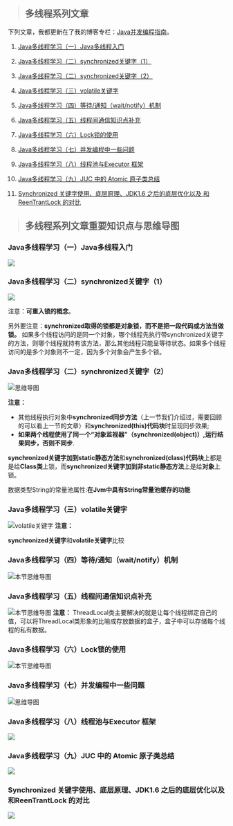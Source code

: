 > ## 多线程系列文章
下列文章，我都更新在了我的博客专栏：[Java并发编程指南](https://blog.csdn.net/column/details/20860.html)。

1. [Java多线程学习（一）Java多线程入门](http://blog.csdn.net/qq_34337272/article/details/79640870)
2. [Java多线程学习（二）synchronized关键字（1）](http://blog.csdn.net/qq_34337272/article/details/79655194)
3.  [Java多线程学习（二）synchronized关键字（2）](http://blog.csdn.net/qq_34337272/article/details/79670775)
4. [Java多线程学习（三）volatile关键字](http://blog.csdn.net/qq_34337272/article/details/79680771)
5. [Java多线程学习（四）等待/通知（wait/notify）机制](http://blog.csdn.net/qq_34337272/article/details/79690279)

6. [Java多线程学习（五）线程间通信知识点补充](http://blog.csdn.net/qq_34337272/article/details/79694226)
7. [Java多线程学习（六）Lock锁的使用](http://blog.csdn.net/qq_34337272/article/details/79714196)
8. [Java多线程学习（七）并发编程中一些问题](https://blog.csdn.net/qq_34337272/article/details/79844051)
9. [Java多线程学习（八）线程池与Executor 框架](https://blog.csdn.net/qq_34337272/article/details/79959271)
10. [Java多线程学习（九）JUC 中的 Atomic 原子类总结](https://blog.csdn.net/qq_34337272/article/details/83548777)
11. [Synchronized 关键字使用、底层原理、JDK1.6 之后的底层优化以及 和ReenTrantLock 的对比](https://blog.csdn.net/qq_34337272/article/details/83409990)

> ## 多线程系列文章重要知识点与思维导图

###  Java多线程学习（一）Java多线程入门

![](https://github.com/1367379258/BigDataEd/blob/master/java/photo/java%E5%A4%9A%E7%BA%BF%E7%A8%8B%E5%85%A5%E9%97%A8%E4%B8%80.jpg)

###  Java多线程学习（二）synchronized关键字（1）
![](https://github.com/1367379258/BigDataEd/blob/master/java/photo/java%E5%A4%9A%E7%BA%BF%E7%A8%8B%E4%BA%8Csynchronized%E5%85%B3%E9%94%AE%E5%AD%971.jpg)

注意：**可重入锁的概念**。

   另外要注意：**synchronized取得的锁都是对象锁，而不是把一段代码或方法当做锁。** 如果多个线程访问的是同一个对象，哪个线程先执行带synchronized关键字的方法，则哪个线程就持有该方法，那么其他线程只能呈等待状态。如果多个线程访问的是多个对象则不一定，因为多个对象会产生多个锁。

###  Java多线程学习（二）synchronized关键字（2）

![思维导图](https://github.com/1367379258/BigDataEd/blob/master/java/photo/%E5%A4%9A%E7%BA%BF%E7%A8%8B%E4%BA%8Csynchronize%E5%85%B3%E9%94%AE%E5%AD%972.jpg)

   **注意：**

   - 其他线程执行对象中**synchronized同步方法**（上一节我们介绍过，需要回顾的可以看上一节的文章）和**synchronized(this)代码块**时呈现同步效果;
   - **如果两个线程使用了同一个“对象监视器”（synchronized(object)）,运行结果同步，否则不同步**.

   **synchronized关键字加到static静态方法**和**synchronized(class)代码块**上都是是给**Class类**上锁，而**synchronized关键字加到非static静态方法**上是给**对象**上锁。

   数据类型String的常量池属性:**在Jvm中具有String常量池缓存的功能**

###  Java多线程学习（三）volatile关键字

![volatile关键字](https://github.com/1367379258/BigDataEd/blob/master/java/photo/%E5%A4%9A%E7%BA%BF%E7%A8%8B%E4%B8%89%20volatile%E5%85%B3%E9%94%AE%E5%AD%97.jpg)
   **注意：**

   **synchronized关键字**和**volatile关键字**比较

### Java多线程学习（四）等待/通知（wait/notify）机制

![本节思维导图](https://github.com/1367379258/BigDataEd/blob/master/java/photo/%E5%A4%9A%E7%BA%BF%E7%A8%8B%E5%9B%9B%20%E7%AD%89%E5%BE%85_%E9%80%9A%E7%9F%A5wait_notify%E6%9C%BA%E5%88%B6.jpg)

### Java多线程学习（五）线程间通信知识点补充

![本节思维导图](https://github.com/1367379258/BigDataEd/blob/master/java/photo/%E5%A4%9A%E7%BA%BF%E7%A8%8B%E4%BA%94%20%E7%BA%BF%E7%A8%8B%E9%97%B4%E9%80%9A%E4%BF%A1%E7%9F%A5%E8%AF%86%E7%82%B9%E8%A1%A5%E5%85%85.jpg)
   **注意：** ThreadLocal类主要解决的就是让每个线程绑定自己的值，可以将ThreadLocal类形象的比喻成存放数据的盒子，盒子中可以存储每个线程的私有数据。

###  Java多线程学习（六）Lock锁的使用

![本节思维导图](https://github.com/1367379258/BigDataEd/blob/master/java/photo/%E5%A4%9A%E7%BA%BF%E7%A8%8B%E5%85%AD%20Lock%E9%94%81%E7%9A%84%E4%BD%BF%E7%94%A8.jpg)

### Java多线程学习（七）并发编程中一些问题

![思维导图](https://github.com/1367379258/BigDataEd/blob/master/java/photo/%E5%A4%9A%E7%BA%BF%E7%A8%8B%E4%B8%83%20%E5%B9%B6%E5%8F%91%E7%BC%96%E7%A8%8B%E4%B8%AD%E7%9A%84%E4%B8%80%E4%BA%9B%E9%97%AE%E9%A2%98.jpg)

### Java多线程学习（八）线程池与Executor 框架

![](https://github.com/1367379258/BigDataEd/blob/master/java/photo/%E5%A4%9A%E7%BA%BF%E7%A8%8B%E5%85%AB%20%E7%BA%BF%E7%A8%8B%E6%B1%A0%E4%B8%8EExecutor%E6%A1%86%E6%9E%B6.jpg)

### Java多线程学习（九）JUC 中的 Atomic 原子类总结

![](https://github.com/1367379258/BigDataEd/blob/master/java/photo/Atomic%E5%8E%9F%E5%AD%90%E7%B1%BB.jpg)

### Synchronized 关键字使用、底层原理、JDK1.6 之后的底层优化以及 和ReenTrantLock 的对比

![](https://github.com/1367379258/BigDataEd/blob/master/java/photo/Synchronized%20%E5%85%B3%E9%94%AE%E5%AD%97%E4%BD%BF%E7%94%A8%E3%80%81%E5%BA%95%E5%B1%82%E5%8E%9F%E7%90%86%E3%80%81JDK1.6%20%E4%B9%8B%E5%90%8E%E7%9A%84%E5%BA%95%E5%B1%82%E4%BC%98%E5%8C%96%E4%BB%A5%E5%8F%8A%20%E5%92%8CReenTrantLock%20%E7%9A%84%E5%AF%B9%E6%AF%94.jpg)